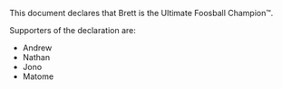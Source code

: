 This document declares that Brett is the Ultimate Foosball Champion™.

Supporters of the declaration are:

* Andrew
* Nathan
* Jono
* Matome
